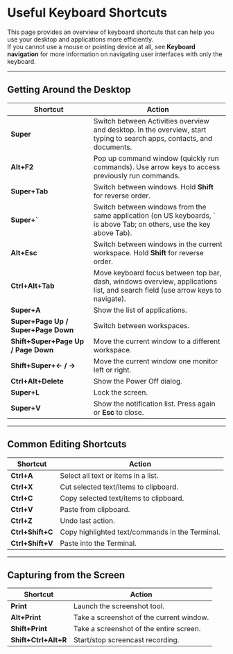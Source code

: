 # Useful Keyboard Shortcuts

This page provides an overview of keyboard shortcuts that can help you use your desktop and applications more efficiently.  
If you cannot use a mouse or pointing device at all, see **Keyboard navigation** for more information on navigating user interfaces with only the keyboard.

---

## Getting Around the Desktop

| Shortcut | Action |
|----------|--------|
| **Super** | Switch between Activities overview and desktop. In the overview, start typing to search apps, contacts, and documents. |
| **Alt+F2** | Pop up command window (quickly run commands). Use arrow keys to access previously run commands. |
| **Super+Tab** | Switch between windows. Hold **Shift** for reverse order. |
| **Super+`** | Switch between windows from the same application (on US keyboards, ` is above Tab; on others, use the key above Tab). |
| **Alt+Esc** | Switch between windows in the current workspace. Hold **Shift** for reverse order. |
| **Ctrl+Alt+Tab** | Move keyboard focus between top bar, dash, windows overview, applications list, and search field (use arrow keys to navigate). |
| **Super+A** | Show the list of applications. |
| **Super+Page Up / Super+Page Down** | Switch between workspaces. |
| **Shift+Super+Page Up / Page Down** | Move the current window to a different workspace. |
| **Shift+Super+← / →** | Move the current window one monitor left or right. |
| **Ctrl+Alt+Delete** | Show the Power Off dialog. |
| **Super+L** | Lock the screen. |
| **Super+V** | Show the notification list. Press again or **Esc** to close. |

---

## Common Editing Shortcuts

| Shortcut | Action |
|----------|--------|
| **Ctrl+A** | Select all text or items in a list. |
| **Ctrl+X** | Cut selected text/items to clipboard. |
| **Ctrl+C** | Copy selected text/items to clipboard. |
| **Ctrl+V** | Paste from clipboard. |
| **Ctrl+Z** | Undo last action. |
| **Ctrl+Shift+C** | Copy highlighted text/commands in the Terminal. |
| **Ctrl+Shift+V** | Paste into the Terminal. |

---

## Capturing from the Screen

| Shortcut | Action |
|----------|--------|
| **Print** | Launch the screenshot tool. |
| **Alt+Print** | Take a screenshot of the current window. |
| **Shift+Print** | Take a screenshot of the entire screen. |
| **Shift+Ctrl+Alt+R** | Start/stop screencast recording. |
